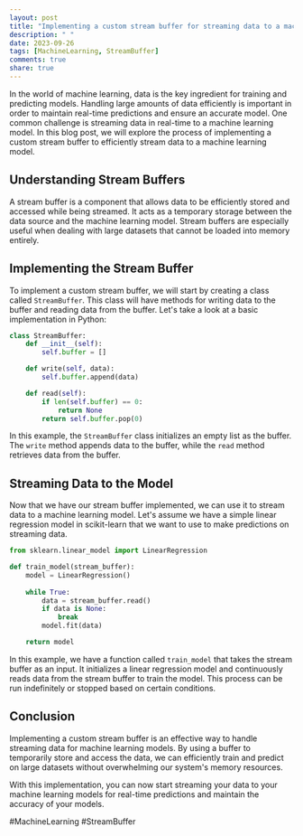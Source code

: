 ```yaml
---
layout: post
title: "Implementing a custom stream buffer for streaming data to a machine learning model"
description: " "
date: 2023-09-26
tags: [MachineLearning, StreamBuffer]
comments: true
share: true
---
```


In the world of machine learning, data is the key ingredient for training and predicting models. Handling large amounts of data efficiently is important in order to maintain real-time predictions and ensure an accurate model. One common challenge is streaming data in real-time to a machine learning model. In this blog post, we will explore the process of implementing a custom stream buffer to efficiently stream data to a machine learning model.

## Understanding Stream Buffers

A stream buffer is a component that allows data to be efficiently stored and accessed while being streamed. It acts as a temporary storage between the data source and the machine learning model. Stream buffers are especially useful when dealing with large datasets that cannot be loaded into memory entirely.

## Implementing the Stream Buffer

To implement a custom stream buffer, we will start by creating a class called `StreamBuffer`. This class will have methods for writing data to the buffer and reading data from the buffer. Let's take a look at a basic implementation in Python:

```python
class StreamBuffer:
    def __init__(self):
        self.buffer = []

    def write(self, data):
        self.buffer.append(data)

    def read(self):
        if len(self.buffer) == 0:
            return None
        return self.buffer.pop(0)
```

In this example, the `StreamBuffer` class initializes an empty list as the buffer. The `write` method appends data to the buffer, while the `read` method retrieves data from the buffer.

## Streaming Data to the Model

Now that we have our stream buffer implemented, we can use it to stream data to a machine learning model. Let's assume we have a simple linear regression model in scikit-learn that we want to use to make predictions on streaming data.

```python
from sklearn.linear_model import LinearRegression

def train_model(stream_buffer):
    model = LinearRegression()
    
    while True:
        data = stream_buffer.read()
        if data is None:
            break
        model.fit(data)

    return model
```

In this example, we have a function called `train_model` that takes the stream buffer as an input. It initializes a linear regression model and continuously reads data from the stream buffer to train the model. This process can be run indefinitely or stopped based on certain conditions.

## Conclusion

Implementing a custom stream buffer is an effective way to handle streaming data for machine learning models. By using a buffer to temporarily store and access the data, we can efficiently train and predict on large datasets without overwhelming our system's memory resources.

With this implementation, you can now start streaming your data to your machine learning models for real-time predictions and maintain the accuracy of your models.

#MachineLearning #StreamBuffer